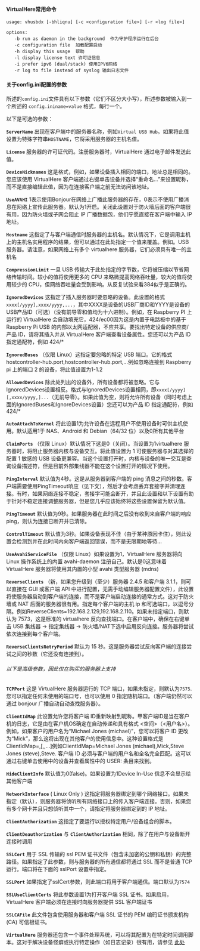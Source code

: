 
#### VirtualHere常用命令

```
usage: vhusbdx [-bhliqnu] [-c <configuration file>] [-r <log file>]
 
options:
   -b run as daemon in the background  作为守护程序运行在后台
   -c configuration file  加载配置启动
   -h display this usage  帮助
   -l display license text 许可证信息
   -i prefer ipv6 (dual/stack) 使用IPV6网络
   -r log to file instead of syslog 输出日志文件
```

#### 关于config.ini配置的参数

所述的`config.ini`文件具有以下参数（它们不区分大小写），所述参数被输入到一个所述的 `config.ininame=value` 格式，每行一个。

以下是可选的参数：

**`ServerName`** 出现在客户端中的服务器名称，例如`Virtual USB Hub`。如果将此值设置为特殊字符串`HOSTNAME`，它将采用服务器的主机名值。

**`License`** 服务器的许可证代码。注册服务器时，VirtualHere 通过电子邮件发送此值。

**`DeviceNicknames`** 这是格式，例如，如果设备插入相同的端口，地址总是相同的。您应该使用 VirtualHere 客户端通过右键单击设备并选择“重命名...”来设置昵称，而不是直接编辑此值，因为在连接客户端之前无法访问该地址。

**`UseAVAHI`**  1表示使用Bonjour在网络上广播此服务器的存在，0表示不使用广播消息在网络上宣传此服务器。默认为1开启。关闭此设置对于防火墙后面的客户端很有用，因为防火墙或子网会阻止 IP 广播数据包，他们宁愿直接在客户端中输入 IP 地址。

**`Hostname`** 这指定了与客户端通信时服务器的主机名。默认情况下，它是调用主机上的主机名实用程序的结果，但可以通过在此处指定一个值来覆盖。例如。USB服务器。请注意，如果网络上有多个 virtualhere 服务器，它们必须具有唯一的主机名

**`CompressionLimit`** 一旦 USB 传输大于此处指定的字节数，它将被压缩以节省网络传输时间。较小的值将使用更多的 CPU 来略微提高网络吞吐量，较大的值将使用较少的 CPU，但网络吞吐量会受到影响。从反复试验来看384似乎是正确的。

**`IgnoredDevices`** 这指定了插入服务器时要忽略的设备。此设置的格式`xxxx[/yyyy],xxxx/yyyy,...`，其中XXXX是设备的USB厂商ID和YYYY是设备的USB产品ID（可选）（没有前导零和值均为十六进制）。例如，在 Raspberry PI 上运行的 VirtualHere 会自动填充它，424/ec00因为这是内置于电路板中的基于 Raspberry Pi USB 的内部以太网适配器，不应共享。要找出特定设备的供应商/产品 ID，请将其插入并从 VirtualHere 客户端查看设备属性。您还可以为产品 ID 指定通配符，例如 424/*

**`IgnoredBuses`** （仅限 Linux）这指定要忽略的特定 USB 端口。它的格式hostcontroller-hub.port,hostcontroller-hub.port,...例如忽略连接到 Raspberry pi 上的端口 2 的设备，将此值设置为1-1.2

**`AllowedDevices`** 除此处列出的设备外，所有设备都将被忽略。它与IgnoredDevices设置相反。格式与IgnoredDevices设置相同，即`xxxx[/yyyy][,xxxx/yyyy,]...`（无前导零）。如果此值为空，则将允许所有设备（同时考虑上面的IgnoredBuses和IgnoreDevices设置）您还可以为产品 ID 指定通配符，例如 424/*

**`AutoAttachToKernel`** 将此设置1为允许设备在远程用户不使用设备时可供主机使用。默认适用1于 NAS、Android 和 Debian（64/32 位）以及0所有其他平台

**`ClaimPorts`** （仅限 Linux）默认情况下这是0（关闭）。当设置为1virtualhere 服务器时，将阻止服务器内核与设备交互。将此值设置为 1 可使服务器与对其选择的配置 1 敏感的 USB 设备更兼容。当这个设置打开时，内核与设备的唯一交互是查询设备描述符，但是目前外部集线器不能在这个设置打开的情况下使用。

**`PingInterval`** 默认值为4秒。这是从服务器到客户端的 ping 消息之间的秒数。客户端需要使用PingTimeout响应（见下文），然后才会考虑丢弃套接字并清理连接。有时，如果网络连接不稳定，套接字可能会断开，并且此设置和以下设置有助于针对不稳定连接调整服务器，但是您几乎应该始终将这些设置保留为默认值。

**`PingTimeout`** 默认值为9秒。如果服务器在此时间之后没有收到来自客户端的响应 ping，则认为连接已断开并已清除。

**`ControlTimeout`** 默认值为3秒。如果设备表现不佳（由于某种原因卡住），则此设置会检测到并在此时间内向客户端返回错误，而不是无限期地等待...

**`UseAvahiServiceFile`** （仅限 Linux）如果设置为1，VirtualHere 服务器将向 Linux 操作系统上的内置 avahi-daemon 注册自己。默认是0这意味着 VirtualHere 服务器将使用其内置的小型 avahi 类型服务器 (mdns)

**`ReverseClients`** （新，如果您升级到（至少）服务器 2.4.5 和客户端 3.1.1，则可以直接在 GUI 或客户端 API 中进行配置，无需手动编辑服务器配置文件），此设置将使服务器启动到客户端的连接，而不是客户端启动连接的通常方式。这对于防火墙或 NAT 后面的服务器很有用。指定每个客户端的主机 ip 和可选端口，以逗号分隔。例如ReverseClients=192.168.2.129,192.168.2.110。如果未指定端口，则默认为 7573，这是标准的 virtualhere 反向查找端口。在客户端中，确保在右键单击 USB 集线器 -> 指定集线器 -> 防火墙/NAT下选中启用反向连接。服务器将尝试依次连接到每个客户端。

**`ReverseClientsRetryPeriod`** 默认为 15 秒。这是服务器尝试反向客户端的连接尝试之间的秒数（它还没有连接到）。

###### 以下是高级参数，因此仅在购买的服务器上支持

**`TCPPort`** 这是 VirtualHere 服务器运行的 TCP 端口，如果未指定，则默认为`7575`. 您可以指定任何未使用的端口号，也可以使用 0 指定随机端口。（客户端仍然可以通过 bonjour 广播自动自动查找服务器）。

**`ClientIdMap`** 此设置允许您将客户端 ID重新映射到昵称。甲客户端ID是当在客户机的日志，它是由在客户机OS确定在自动传递和具有格式 <空间>（<用户名>）。例如，如果客户的用户名为“Michael Jones (michael)”，您可以将客户 ID 更改为“Mick”，那么这将出现在其他客户的使用信息中。这种设置格式是ClientIdMap=,[,,...]例如ClientIdMap=Michael Jones (michael),Mick,Steve Jones (steve),Steve. 客户端 ID 必须与客户端的用户名和全名完全匹配。这可以通过右键单击使用中的设备并查看属性中的 USER: 条目来找到。

**`HideClientInfo`** 默认值为0(false)。如果设置为1Device In-Use 信息不会显示给其他客户端

**`NetworkInterface`** ( Linux Only ) 这指定将服务器绑定到哪个网络接口。如果未指定（默认），则服务器将侦听所有网络接口上的传入客户端连接。否则，如果您有多个网卡并且只想侦听其中一个，请指定将服务器绑定到的 IP 地址。

**`ClientAuthorization`** 这指定了要运行以授权特定用户/设备组合的脚本。

**`ClientDeauthorization`** 与 **`ClientAuthorization`** 相同，除了在用户与设备断开连接时调用

**`SSLCert`** 用于 SSL 传输的 ssl PEM 证书文件（包含未加密的公钥和私钥）的完整路径。如果指定了此参数，则与服务器的所有通信都将通过 SSL 而不是普通 TCP 运行。端口将在下面的 sslPort 设置中指定。

**`SSLPort`** 如果指定了sslCert参数，则此端口将用于客户端通信。端口默认为`7574`

**`SSLUseClientCerts`** 将此参数设置1为打开客户端 SSL 证书。如果启用，VirtualHere 客户端必须在连接时向服务器提供 SSL 客户端证书

**`SSLCAFile`** 此文件包含使用服务器和客户端 SSL 证书的 PEM 编码证书颁发机构 (CA) 可信根证书。

**`VirtualHere`** 服务器还包含一个事件处理系统，可以将其配置为在特定时间调用脚本。这对于解决设备怪癖或执行特定操作（如日志记录）很有用，请参见 [此处](https://www.virtualhere.com/quirks)
